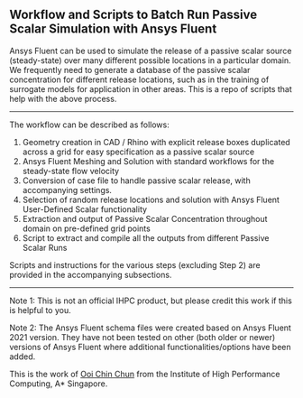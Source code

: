 ## Workflow and Scripts to Batch Run Passive Scalar Simulation with Ansys Fluent

Ansys Fluent can be used to simulate the release of a passive scalar source (steady-state) over many different possible locations in a particular domain. 
We frequently need to generate a database of the passive scalar concentration for different release locations, such as in the training of surrogate models for application in other areas.
This is a repo of scripts that help with the above process.

____

The workflow can be described as follows:

1) Geometry creation in CAD / Rhino with explicit release boxes duplicated across a grid for easy specification as a passive scalar source
2) Ansys Fluent Meshing and Solution with standard workflows for the steady-state flow velocity
3) Conversion of case file to handle passive scalar release, with accompanying settings.
4) Selection of random release locations and solution with Ansys Fluent User-Defined Scalar functionality
5) Extraction and output of Passive Scalar Concentration throughout domain on pre-defined grid points
6) Script to extract and compile all the outputs from different Passive Scalar Runs

Scripts and instructions for the various steps (excluding Step 2) are provided in the accompanying subsections.

***
Note 1: This is not an official IHPC product, but please credit this work if this is helpful to you.

Note 2: The Ansys Fluent schema files were created based on Ansys Fluent 2021 version. They have not been tested on other (both older or newer) versions of Ansys Fluent where additional functionalities/options have been added.

This is the work of [Ooi Chin Chun](mailto:ooicc@cfar.a-star.edu.sg) from the Institute of High Performance Computing, A* Singapore.
